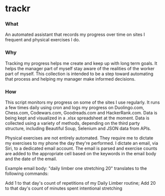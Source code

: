 # trackr

### What
An automated assistant that records my progress over time on sites I frequent and physical exercises I do.

### Why
Tracking my progress helps me create and keep up with long term goals. It helps the manager part of myself stay aware of the realities of the worker part of myself. This collection is intended to be a step toward automating that process and helping my manager make informed decisions.

### How
This script monitors my progress on some of the sites I use regularly. It runs a few times daily using cron and logs my progress on Duolingo.com, Chess.com, Codewars.com, Goodreads.com and HackerRank.com. Data is being kept and visualized in a .xlsx spreadsheet at the moment. Data is collected using a variety of methods, depending on the third party structure, including Beautiful Soup, Selenium and JSON data from APIs.

Physical exercises are not entirely automated. They require me to dictate my exercises to my phone the day they're performed. I dictate an email, via Siri, to a dedicated email account. The email is parsed and exercise counts are added to the appropriate cell based on the keywords in the email body and the date of the email.

Example email body: "daily limber one stretching 20" translates to the following commands:

Add 1 to that day's count of repetitions of my Daily Limber routine; Add 20 to that day's count of minutes spent intentional stretching
